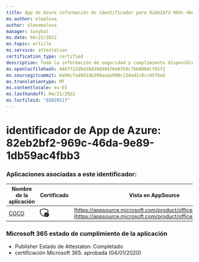 ```yaml
---
title: App de Azure información de identificador para 82eb2bf2-969c-46da-9e89-1db59ac4fbb3
ms.author: elmalova
author: elenamalova
manager: tonybal
ms.date: 04/21/2022
ms.topic: article
ms.service: attestation
certification_type: certified
description: Toda la información de seguridad y cumplimiento disponible para 82eb2bf2-969c-46da-9e89-1db59ac4fbb3.
ms.openlocfilehash: 4407712dbd18d39499476e0358c7bb0868cf65f2
ms.sourcegitcommit: 6a86cfad0d14b309aa1e990c124ed1c0cc85fbeb
ms.translationtype: MT
ms.contentlocale: es-ES
ms.lasthandoff: 04/21/2022
ms.locfileid: "65029217"
---
```

# <a name="azure-app-id-82eb2bf2-969c-46da-9e89-1db59ac4fbb3"></a>identificador de App de Azure: 82eb2bf2-969c-46da-9e89-1db59ac4fbb3


### <a name="apps-associated-with-this-id"></a>Aplicaciones asociadas a este identificador:
| **Nombre de la aplicación** | **Certificado** | **Vista en AppSource** |
|--------------|---------------|-----------------------|
| [COCO](../forward/WA200001468.md) | <img alt="Certified application badge" src="../media/certified-badge.png" height="25" width="25" /> | [https://appsource.microsoft.com/product/office/WA200001468](https://appsource.microsoft.com/product/office/WA200001468) |

### <a name="microsoft-365-app-compliance-status"></a>Microsoft 365 estado de cumplimiento de la aplicación
- Publisher Estado de Attestaton: Completado
- certificación Microsoft 365: aprobada (04/01/2020)
